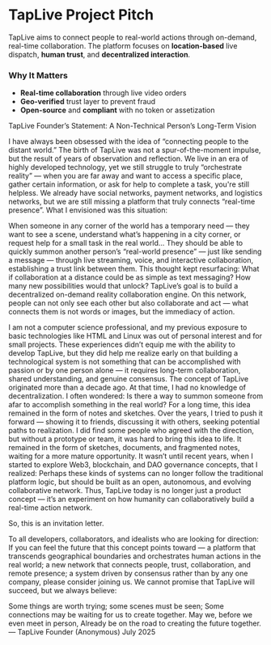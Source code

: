 # TapLive Project Pitch

TapLive aims to connect people to real-world actions through on-demand, real-time collaboration. The platform focuses on **location-based** live dispatch, **human trust**, and **decentralized interaction**.

### Why It Matters
- **Real-time collaboration** through live video orders
- **Geo-verified** trust layer to prevent fraud
- **Open-source** and **compliant** with no token or assetization

TapLive Founder’s Statement: A Non-Technical Person’s Long-Term Vision

I have always been obsessed with the idea of “connecting people to the distant world.”
The birth of TapLive was not a spur-of-the-moment impulse, but the result of years of observation and reflection. We live in an era of highly developed technology, yet we still struggle to truly “orchestrate reality” — when you are far away and want to access a specific place, gather certain information, or ask for help to complete a task, you're still helpless.
We already have social networks, payment networks, and logistics networks, but we are still missing a platform that truly connects “real-time presence”.
What I envisioned was this situation:

When someone in any corner of the world has a temporary need — they want to see a scene, understand what’s happening in a city corner, or request help for a small task in the real world...
They should be able to quickly summon another person’s “real-world presence” — just like sending a message — through live streaming, voice, and interactive collaboration, establishing a trust link between them.
This thought kept resurfacing:
What if collaboration at a distance could be as simple as text messaging? How many new possibilities would that unlock?
TapLive’s goal is to build a decentralized on-demand reality collaboration engine.
On this network, people can not only see each other but also collaborate and act — what connects them is not words or images, but the immediacy of action.

I am not a computer science professional, and my previous exposure to basic technologies like HTML and Linux was out of personal interest and for small projects. These experiences didn’t equip me with the ability to develop TapLive, but they did help me realize early on that building a technological system is not something that can be accomplished with passion or by one person alone — it requires long-term collaboration, shared understanding, and genuine consensus.
The concept of TapLive originated more than a decade ago. At that time, I had no knowledge of decentralization. I often wondered: Is there a way to summon someone from afar to accomplish something in the real world?
For a long time, this idea remained in the form of notes and sketches. Over the years, I tried to push it forward — showing it to friends, discussing it with others, seeking potential paths to realization. I did find some people who agreed with the direction, but without a prototype or team, it was hard to bring this idea to life. It remained in the form of sketches, documents, and fragmented notes, waiting for a more mature opportunity.
It wasn’t until recent years, when I started to explore Web3, blockchain, and DAO governance concepts, that I realized: Perhaps these kinds of systems can no longer follow the traditional platform logic, but should be built as an open, autonomous, and evolving collaborative network.
Thus, TapLive today is no longer just a product concept — it’s an experiment on how humanity can collaboratively build a real-time action network.

So, this is an invitation letter.

To all developers, collaborators, and idealists who are looking for direction:
If you can feel the future that this concept points toward — a platform that transcends geographical boundaries and orchestrates human actions in the real world; a new network that connects people, trust, collaboration, and remote presence; a system driven by consensus rather than by any one company, please consider joining us.
We cannot promise that TapLive will succeed, but we always believe:

Some things are worth trying; some scenes must be seen;
Some connections may be waiting for us to create together.
May we, before we even meet in person,
Already be on the road to creating the future together.
— TapLive Founder (Anonymous)
July 2025
